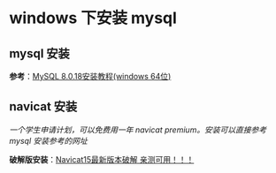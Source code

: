 # windows 下安装 mysql

## mysql 安装

**参考**：[MySQL 8.0.18安装教程(windows 64位)](https://blog.csdn.net/qq_37350706/article/details/81707862)

## navicat 安装

*一个学生申请计划，可以免费用一年 navicat premium。安装可以直接参考 mysql 安装参考的网址*

**破解版安装**：[Navicat15最新版本破解 亲测可用！！！](https://www.cnblogs.com/laoshuai/p/13517172.html)